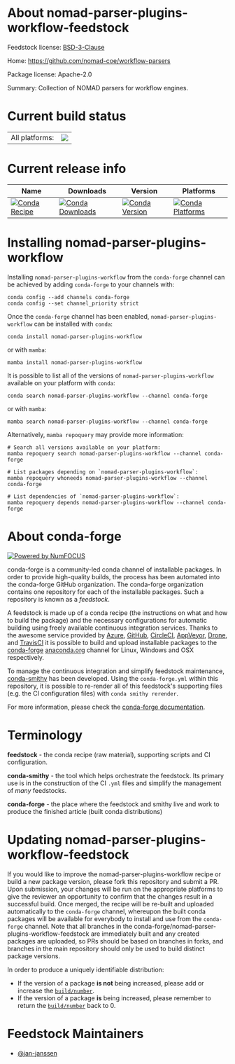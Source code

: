 About nomad-parser-plugins-workflow-feedstock
=============================================

Feedstock license: [BSD-3-Clause](https://github.com/conda-forge/nomad-parser-plugins-workflow-feedstock/blob/main/LICENSE.txt)

Home: https://github.com/nomad-coe/workflow-parsers

Package license: Apache-2.0

Summary: Collection of NOMAD parsers for workflow engines.

Current build status
====================


<table><tr><td>All platforms:</td>
    <td>
      <a href="https://dev.azure.com/conda-forge/feedstock-builds/_build/latest?definitionId=26703&branchName=main">
        <img src="https://dev.azure.com/conda-forge/feedstock-builds/_apis/build/status/nomad-parser-plugins-workflow-feedstock?branchName=main">
      </a>
    </td>
  </tr>
</table>

Current release info
====================

| Name | Downloads | Version | Platforms |
| --- | --- | --- | --- |
| [![Conda Recipe](https://img.shields.io/badge/recipe-nomad--parser--plugins--workflow-green.svg)](https://anaconda.org/conda-forge/nomad-parser-plugins-workflow) | [![Conda Downloads](https://img.shields.io/conda/dn/conda-forge/nomad-parser-plugins-workflow.svg)](https://anaconda.org/conda-forge/nomad-parser-plugins-workflow) | [![Conda Version](https://img.shields.io/conda/vn/conda-forge/nomad-parser-plugins-workflow.svg)](https://anaconda.org/conda-forge/nomad-parser-plugins-workflow) | [![Conda Platforms](https://img.shields.io/conda/pn/conda-forge/nomad-parser-plugins-workflow.svg)](https://anaconda.org/conda-forge/nomad-parser-plugins-workflow) |

Installing nomad-parser-plugins-workflow
========================================

Installing `nomad-parser-plugins-workflow` from the `conda-forge` channel can be achieved by adding `conda-forge` to your channels with:

```
conda config --add channels conda-forge
conda config --set channel_priority strict
```

Once the `conda-forge` channel has been enabled, `nomad-parser-plugins-workflow` can be installed with `conda`:

```
conda install nomad-parser-plugins-workflow
```

or with `mamba`:

```
mamba install nomad-parser-plugins-workflow
```

It is possible to list all of the versions of `nomad-parser-plugins-workflow` available on your platform with `conda`:

```
conda search nomad-parser-plugins-workflow --channel conda-forge
```

or with `mamba`:

```
mamba search nomad-parser-plugins-workflow --channel conda-forge
```

Alternatively, `mamba repoquery` may provide more information:

```
# Search all versions available on your platform:
mamba repoquery search nomad-parser-plugins-workflow --channel conda-forge

# List packages depending on `nomad-parser-plugins-workflow`:
mamba repoquery whoneeds nomad-parser-plugins-workflow --channel conda-forge

# List dependencies of `nomad-parser-plugins-workflow`:
mamba repoquery depends nomad-parser-plugins-workflow --channel conda-forge
```


About conda-forge
=================

[![Powered by
NumFOCUS](https://img.shields.io/badge/powered%20by-NumFOCUS-orange.svg?style=flat&colorA=E1523D&colorB=007D8A)](https://numfocus.org)

conda-forge is a community-led conda channel of installable packages.
In order to provide high-quality builds, the process has been automated into the
conda-forge GitHub organization. The conda-forge organization contains one repository
for each of the installable packages. Such a repository is known as a *feedstock*.

A feedstock is made up of a conda recipe (the instructions on what and how to build
the package) and the necessary configurations for automatic building using freely
available continuous integration services. Thanks to the awesome service provided by
[Azure](https://azure.microsoft.com/en-us/services/devops/), [GitHub](https://github.com/),
[CircleCI](https://circleci.com/), [AppVeyor](https://www.appveyor.com/),
[Drone](https://cloud.drone.io/welcome), and [TravisCI](https://travis-ci.com/)
it is possible to build and upload installable packages to the
[conda-forge](https://anaconda.org/conda-forge) [anaconda.org](https://anaconda.org/)
channel for Linux, Windows and OSX respectively.

To manage the continuous integration and simplify feedstock maintenance,
[conda-smithy](https://github.com/conda-forge/conda-smithy) has been developed.
Using the ``conda-forge.yml`` within this repository, it is possible to re-render all of
this feedstock's supporting files (e.g. the CI configuration files) with ``conda smithy rerender``.

For more information, please check the [conda-forge documentation](https://conda-forge.org/docs/).

Terminology
===========

**feedstock** - the conda recipe (raw material), supporting scripts and CI configuration.

**conda-smithy** - the tool which helps orchestrate the feedstock.
                   Its primary use is in the construction of the CI ``.yml`` files
                   and simplify the management of *many* feedstocks.

**conda-forge** - the place where the feedstock and smithy live and work to
                  produce the finished article (built conda distributions)


Updating nomad-parser-plugins-workflow-feedstock
================================================

If you would like to improve the nomad-parser-plugins-workflow recipe or build a new
package version, please fork this repository and submit a PR. Upon submission,
your changes will be run on the appropriate platforms to give the reviewer an
opportunity to confirm that the changes result in a successful build. Once
merged, the recipe will be re-built and uploaded automatically to the
`conda-forge` channel, whereupon the built conda packages will be available for
everybody to install and use from the `conda-forge` channel.
Note that all branches in the conda-forge/nomad-parser-plugins-workflow-feedstock are
immediately built and any created packages are uploaded, so PRs should be based
on branches in forks, and branches in the main repository should only be used to
build distinct package versions.

In order to produce a uniquely identifiable distribution:
 * If the version of a package **is not** being increased, please add or increase
   the [``build/number``](https://docs.conda.io/projects/conda-build/en/latest/resources/define-metadata.html#build-number-and-string).
 * If the version of a package **is** being increased, please remember to return
   the [``build/number``](https://docs.conda.io/projects/conda-build/en/latest/resources/define-metadata.html#build-number-and-string)
   back to 0.

Feedstock Maintainers
=====================

* [@jan-janssen](https://github.com/jan-janssen/)

